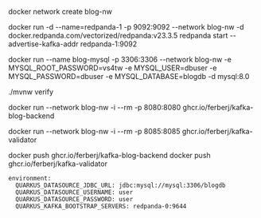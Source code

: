 docker network create blog-nw

docker run -d --name=redpanda-1 -p 9092:9092 --network blog-nw -d docker.redpanda.com/vectorized/redpanda:v23.3.5 redpanda start --advertise-kafka-addr redpanda-1:9092

docker run --name blog-mysql -p 3306:3306 --network blog-nw -e MYSQL_ROOT_PASSWORD=vs4tw -e MYSQL_USER=dbuser -e MYSQL_PASSWORD=dbuser -e MYSQL_DATABASE=blogdb -d mysql:8.0

./mvnw verify 

docker run --network blog-nw -i --rm -p 8080:8080 ghcr.io/ferberj/kafka-blog-backend

docker run --network blog-nw -i --rm -p 8085:8085 ghcr.io/ferberj/kafka-validator

docker push ghcr.io/ferberj/kafka-blog-backend
docker push ghcr.io/ferberj/kafka-validator

    environment:
      QUARKUS_DATASOURCE_JDBC_URL: jdbc:mysql://mysql:3306/blogdb
      QUARKUS_DATASOURCE_USERNAME: user
      QUARKUS_DATASOURCE_PASSWORD: user
      QUARKUS_KAFKA_BOOTSTRAP_SERVERS: redpanda-0:9644